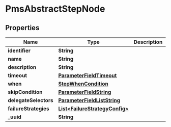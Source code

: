 # PmsAbstractStepNode

## Properties
Name | Type | Description | Notes
------------ | ------------- | ------------- | -------------
**identifier** | **String** |  | 
**name** | **String** |  | 
**description** | **String** |  |  [optional]
**timeout** | [**ParameterFieldTimeout**](ParameterFieldTimeout.md) |  |  [optional]
**when** | [**StepWhenCondition**](StepWhenCondition.md) |  |  [optional]
**skipCondition** | [**ParameterFieldString**](ParameterFieldString.md) |  |  [optional]
**delegateSelectors** | [**ParameterFieldListString**](ParameterFieldListString.md) |  |  [optional]
**failureStrategies** | [**List&lt;FailureStrategyConfig&gt;**](FailureStrategyConfig.md) |  |  [optional]
**_uuid** | **String** |  |  [optional]
